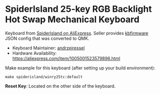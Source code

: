 # SpiderIsland 25-key RGB Backlight Hot Swap Mechanical Keyboard

Keyboard from [SpiderIsland on AliExpress](https://a.aliexpress.com/_dVJsSpR). Seller provides [kbfirmware](https://kbfirmware.com/) JSON config that was converted to QMK.

* Keyboard Maintainer: [andrzejressel](https://github.com/andrzejressel)
* Hardware Availability: https://aliexpress.com/item/1005001523579896.html

Make example for this keyboard (after setting up your build environment):

    make spiderisland/winry25tc:default

**Reset Key**: Located on the other side of the keyboard.
